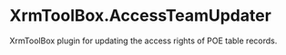 # XrmToolBox.AccessTeamUpdater
XrmToolBox plugin for updating the access rights of POE table records.
